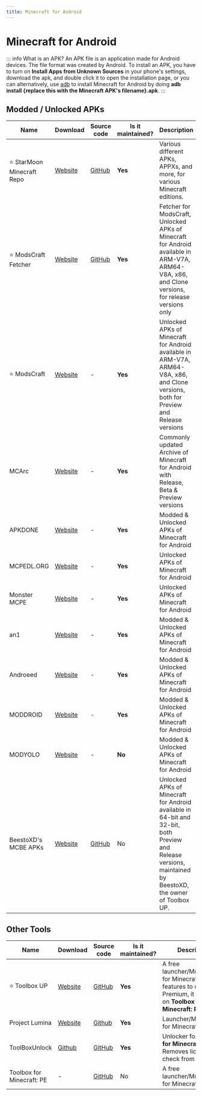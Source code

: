 ```yaml
---
title: Minecraft for Android
---
```


# Minecraft for Android

::: info What is an APK?
An APK file is an application made for Android devices. The file format was created by Android. To install an APK, you have to turn on **Install Apps from Unknown Sources** in your phone's settings, download the apk, and double click it to open the installation page, or you can alternatively, use [adb](https://developer.android.com/tools/adb) to install Minecraft for Android by doing **adb install {replace this with the Minecraft APK's filename}.apk**.
:::

## Modded / Unlocked APKs

| Name | Download | Source code | Is it maintained? | Description
| ------ | ------ | ------ | ------ | ------
| ⭐ StarMoon Minecraft Repo | [Website](https://spectrollay.github.io/minecraft_repository_test/) | [GitHub](https://github.com/spectrollay/minecraft_repository_test/) | **Yes** | Various different APKs, APPXs, and more, for various Minecraft editions.
| ⭐ ModsCraft Fetcher | [Website](https://run4r-ses.github.io/modscraft_mcpe_apk/) | [GitHub](https://github.com/run4r-ses/modscraft_mcpe_apk) | **Yes** | Fetcher for ModsCraft, Unlocked APKs of Minecraft for Android available in ARM-V7A, ARM64-V8A, x86, and Clone versions, for release versions only
| ⭐ ModsCraft | [Website](https://modscraft.net/en/mcpe/) | \- | **Yes** | Unlocked APKs of Minecraft for Android available in ARM-V7A, ARM64-V8A, x86, and Clone versions, both for Preview and Release versions
| MCArc | [Website](https://bbk.endyun.ltd/download) | \- | **Yes** | Commonly updated Archive of Minecraft for Android with Release, Beta & Preview versions
| APKDONE | [Website](https://apkdone.com/minecraft-game-mod/) | \- | **Yes** | Modded & Unlocked APKs of Minecraft for Android
| MCPEDL.ORG | [Website](https://mcpedl.org/downloading/) | \- | **Yes** | Unlocked APKs of Minecraft for Android
| Monster MCPE | [Website](https://monster-mcpe.com/download-minecraft-pe/) | \- | **Yes** | Unlocked APKs of Minecraft for Android
| an1 | [Website](https://an1.com/7190-minecraft-mod.html) | \- | **Yes** | Modded & Unlocked APKs of Minecraft for Android
| Androeed | [Website](https://androeed.ru/files/minecraft-pocket-edition1.html) | \- | **Yes** | Modded & Unlocked APKs of Minecraft for Android
| MODDROID | [Website](https://moddroid.com/games/arcade/minecraft/) | \- | **Yes** | Modded & Unlocked APKs of Minecraft for Android
| MODYOLO | [Website](https://modyolo.com/minecraft.html) | \- | **No** | Modded & Unlocked APKs of Minecraft for Android
| BeestoXD's MCBE APKs | [Website](https://minecraft-bedrock.pages.dev/) | [GitHub](https://github.com/BeestoXd/Download-Minecraft-Free/releases) | No | Unlocked APKs of Minecraft for Android available in 64-bit and 32-bit, both Preview and Release versions, maintained by BeestoXD, the owner of Toolbox UP.


## Other Tools

Name | Download | Source code | Is it maintained? | Description
------ | ------ | ------ | ------| ------
 ⭐ Toolbox UP | [Website](https://toolboxup.pages.dev/) | [GitHub](https://github.com/BeestoXd/Toolbox-UP/releases) | **Yes** | A free launcher/Modification for Minecraft: PE, and features to unlock Premium, it is based on **Toolbox For Minecraft: PE**
Project Lumina | [Website](https://projectlumina.org/) | [Github](https://github.com/TheProjectLumina/LuminaClient) | **Yes** | Launcher/Modification for Minecraft: PE
ToolBoxUnlock | [Github](https://github.com/Xposed-Modules-Repo/com.luckyzyx.toolboxunlock/releases) | [GitHub](https://github.com/Xposed-Modules-Repo/com.luckyzyx.toolboxunlock) | **Yes** | Unlocker for **Toolbox for Minecraft: PE** & Removes license check from Minecraft.
Toolbox for Minecraft: PE | - | [GitHub](https://github.com/1503Dev/Toolbox-for-Minecraft-PE) | No | A free launcher/Modification for Minecraft: PE
